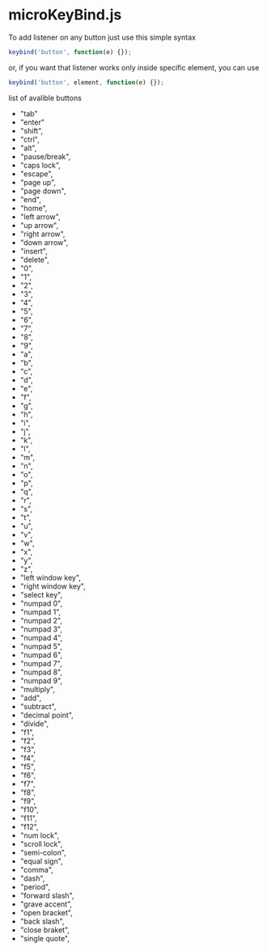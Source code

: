 # microKeyBind.js

To add listener on any button just use this simple syntax
```javascript
keybind('button', function(e) {});
```
or, if you want that listener works only inside specific element, you can use

```javascript
keybind('button', element, function(e) {});
```

list of avalible buttons 

* "tab"
* "enter"
* "shift",
* "ctrl",
* "alt",
* "pause/break",
* "caps lock",
* "escape",
* "page up",
* "page down",
* "end",
* "home",
* "left arrow",
* "up arrow",
* "right arrow",
* "down arrow",
* "insert",
* "delete",
* "0",
* "1",
* "2",
* "3",
* "4",
* "5",
* "6",
* "7",
* "8",
* "9",
* "a",
* "b",
* "c",
* "d",
* "e",
* "f",
* "g",
* "h",
* "i",
* "j",
* "k",
* "l",
* "m",
* "n",
* "o",
* "p",
* "q",
* "r",
* "s",
* "t",
* "u",
* "v",
* "w",
* "x",
* "y",
* "z",
* "left window key",
* "right window key",
* "select key",
* "numpad 0",
* "numpad 1",
* "numpad 2",
* "numpad 3",
* "numpad 4",
* "numpad 5",
* "numpad 6",
* "numpad 7",
* "numpad 8",
* "numpad 9",
* "multiply",
* "add",
* "subtract",
* "decimal point",
* "divide",
* "f1",
* "f2",
* "f3",
* "f4",
* "f5",
* "f6",
* "f7",
* "f8",
* "f9",
* "f10",
* "f11",
* "f12",
* "num lock",
* "scroll lock",
* "semi-colon",
* "equal sign",
* "comma",
* "dash",
* "period",
* "forward slash",
* "grave accent",
* "open bracket",
* "back slash",
* "close braket",
* "single quote",
